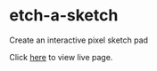 # etch-a-sketch
Create an interactive pixel sketch pad

Click [here](https://indigobill.github.io/etch-a-sketch/) to view live page.